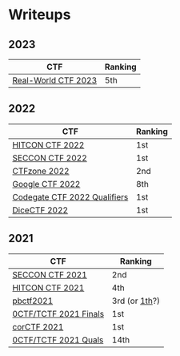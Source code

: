 # Writeups

## 2023

| CTF                                  | Ranking |
|--------------------------------------|---------|
| [Real-World CTF 2023](../rwctf-2023) | 5th     |

## 2022

| CTF                                                     | Ranking |
|---------------------------------------------------------|---------|
| [HITCON CTF 2022](../HITCON-2022)                       | 1st     |
| [SECCON CTF 2022](../SECCON-2022)                       | 1st     |
| [CTFzone 2022](../CTFzone-2022/) | 2nd     |
| [Google CTF 2022](../GCTF-2022)                         | 8th     |
| [Codegate CTF 2022 Qualifiers](../Codegate-2022-quals/) | 1st     |
| [DiceCTF 2022](../dicectf-2022/)                        | 1st     |

## 2021

| CTF                                          | Ranking                      |
|----------------------------------------------|------------------------------|
| [SECCON CTF 2021](../SECCON-2021)            | 2nd                          |
| [HITCON CTF 2021](../HITCON-2021)            | 4th                          |
| [pbctf2021](../pbctf2021)                    | 3rd (or [1th](./pbctf.png)?) |
| [0CTF/TCTF 2021 Finals](../0CTF-2021-finals) | 1st                          |
| [corCTF 2021](../corCTF-2021)                | 1st                          |
| [0CTF/TCTF 2021 Quals](../0CTF-2021)         | 14th                         |
